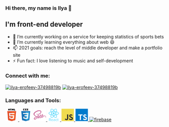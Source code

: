 ### Hi there, my name is Ilya 👋

## I'm front-end developer
- 🔭 I’m currently working on a service for keeping statistics of sports bets
- 🌱 I’m currently learning everything about web 😄
- 📫 2021 goals: reach the level of middle developer and make a portfolio site
- ⚡ Fun fact: I love listening to music and self-development

### Connect with me:
<p align="left">
<a href="https://linkedin.com/in/ilya-erofeev-37498819b" target="blank"><img align="center" src="https://cdn.jsdelivr.net/npm/simple-icons@3.0.1/icons/linkedin.svg" alt="ilya-erofeev-37498819b" height="30" width="40" /></a>
  <a href="mailto:ilerofeev@yandex.ru" target="blank"><img align="center" src="https://cdn.jsdelivr.net/npm/simple-icons@3.13.0/icons/yandex.svg" alt="ilya-erofeev-37498819b" height="30" width="40" /></a>
</p>

### Languages and Tools:
<p align="left">
<a href="https://www.w3.org/html/" target="_blank"> <img src="https://raw.githubusercontent.com/devicons/devicon/master/icons/html5/html5-original-wordmark.svg" alt="html5" width="40" height="40"/> </a> 
<a href="https://www.w3schools.com/css/" target="_blank">
<img src="https://raw.githubusercontent.com/devicons/devicon/master/icons/css3/css3-original-wordmark.svg" alt="css3" width="40" height="40"/></a>
<a href="https://sass-lang.com" target="_blank"> <img src="https://raw.githubusercontent.com/devicons/devicon/master/icons/sass/sass-original.svg" alt="sass" width="40" height="40"/> </a> 
<a href="https://reactjs.org/" target="_blank"> <img src="https://raw.githubusercontent.com/devicons/devicon/master/icons/react/react-original-wordmark.svg" alt="react" width="40" height="40"/> </a>
<a href="https://developer.mozilla.org/en-US/docs/Web/JavaScript" target="_blank"> <img src="https://raw.githubusercontent.com/devicons/devicon/master/icons/javascript/javascript-original.svg" alt="javascript" width="40" height="40"/> </a>
<a href="https://www.typescriptlang.org/" target="_blank"> <img src="https://raw.githubusercontent.com/devicons/devicon/master/icons/typescript/typescript-original.svg" alt="typescript" width="40" height="40"/> </a>
<a href="https://firebase.google.com/" target="_blank"> <img src="https://www.vectorlogo.zone/logos/firebase/firebase-icon.svg" alt="firebase" width="40" height="40"/></a> 
</p>
